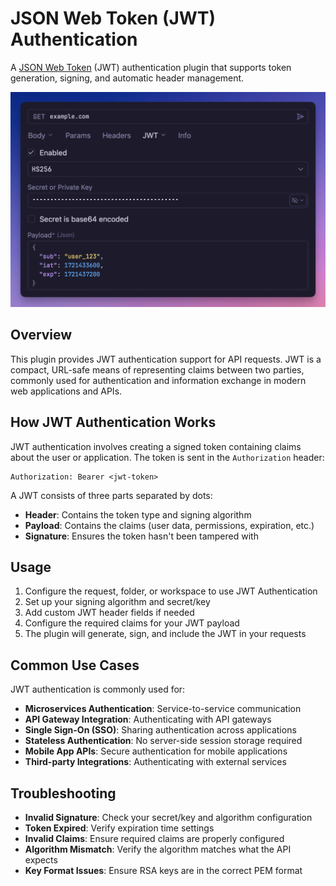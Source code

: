 # JSON Web Token (JWT) Authentication

A [JSON Web Token](https://datatracker.ietf.org/doc/html/rfc7519) (JWT) authentication
plugin that supports token generation, signing, and automatic header management.

![Screenshot of JWT auth UI](screenshot.png)

## Overview

This plugin provides JWT authentication support for API requests. JWT is a compact,
URL-safe means of representing claims between two parties, commonly used for
authentication and information exchange in modern web applications and APIs.

## How JWT Authentication Works

JWT authentication involves creating a signed token containing claims about the user or
application. The token is sent in the `Authorization` header:

```
Authorization: Bearer <jwt-token>
```

A JWT consists of three parts separated by dots:

- **Header**: Contains the token type and signing algorithm
- **Payload**: Contains the claims (user data, permissions, expiration, etc.)
- **Signature**: Ensures the token hasn't been tampered with

## Usage

1. Configure the request, folder, or workspace to use JWT Authentication
2. Set up your signing algorithm and secret/key
3. Add custom JWT header fields if needed
4. Configure the required claims for your JWT payload
5. The plugin will generate, sign, and include the JWT in your requests

## Common Use Cases

JWT authentication is commonly used for:

- **Microservices Authentication**: Service-to-service communication
- **API Gateway Integration**: Authenticating with API gateways
- **Single Sign-On (SSO)**: Sharing authentication across applications
- **Stateless Authentication**: No server-side session storage required
- **Mobile App APIs**: Secure authentication for mobile applications
- **Third-party Integrations**: Authenticating with external services

## Troubleshooting

- **Invalid Signature**: Check your secret/key and algorithm configuration
- **Token Expired**: Verify expiration time settings
- **Invalid Claims**: Ensure required claims are properly configured
- **Algorithm Mismatch**: Verify the algorithm matches what the API expects
- **Key Format Issues**: Ensure RSA keys are in the correct PEM format
